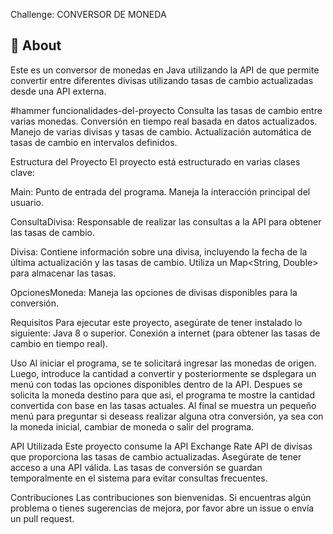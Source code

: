Challenge: CONVERSOR DE MONEDA
## :dart: About ##

Este es un conversor de monedas en Java utilizando la API de  que permite convertir entre diferentes divisas utilizando tasas de cambio actualizadas desde una API externa.

#hammer funcionalidades-del-proyecto
Consulta las tasas de cambio entre varias monedas. Conversión en tiempo real basada en datos actualizados. Manejo de varias divisas y tasas de cambio. Actualización automática de tasas de cambio en intervalos definidos.

Estructura del Proyecto
El proyecto está estructurado en varias clases clave:

Main: Punto de entrada del programa. Maneja la interacción principal del usuario.

ConsultaDivisa: Responsable de realizar las consultas a la API para obtener las tasas de cambio.

Divisa: Contiene información sobre una divisa, incluyendo la fecha de la última actualización y las tasas de cambio. Utiliza un Map<String, Double> para almacenar las tasas.

OpcionesMoneda: Maneja las opciones de divisas disponibles para la conversión.

Requisitos
Para ejecutar este proyecto, asegúrate de tener instalado lo siguiente: Java 8 o superior. Conexión a internet (para obtener las tasas de cambio en tiempo real).

Uso
Al iniciar el programa, se te solicitará ingresar las monedas de origen. Luego, introduce la cantidad a convertir y posteriormente se dsplegara un menú con todas las opciones disponibles dentro de la API. Despues se solicita la moneda destino para que asi, el programa te mostre la cantidad convertida con base en las tasas actuales. Al final se muestra un pequeño menú para preguntar si deseass realizar alguna otra conversión, ya sea con la moneda inicial, cambiar de moneda o salir del programa.

API Utilizada
Este proyecto consume la API Exchange Rate API de divisas que proporciona las tasas de cambio actualizadas. Asegúrate de tener acceso a una API válida. Las tasas de conversión se guardan temporalmente en el sistema para evitar consultas frecuentes.

Contribuciones
Las contribuciones son bienvenidas. Si encuentras algún problema o tienes sugerencias de mejora, por favor abre un issue o envía un pull request.
